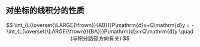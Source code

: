 ## 对坐标的线积分的性质

$$
\int_{L(\overset{\LARGE{\frown}}{AB})}P\mathrm{d}x+Q\mathrm{d}y
= -\int_{L(\overset{\LARGE{\frown}}{BA})}P\mathrm{d}x+Q\mathrm{d}y \quad (与积分路径方向有关)
$$
